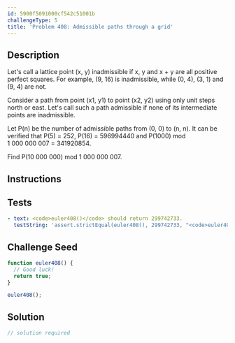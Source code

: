 ```yaml
---
id: 5900f5091000cf542c51001b
challengeType: 5
title: 'Problem 408: Admissible paths through a grid'
---
```


## Description
<section id='description'>
Let's call a lattice point (x, y) inadmissible if x, y and x + y are all positive perfect squares.
For example, (9, 16) is inadmissible, while (0, 4), (3, 1) and (9, 4) are not.

Consider a path from point (x1, y1) to point (x2, y2) using only unit steps north or east.
Let's call such a path admissible if none of its intermediate points are inadmissible.

Let P(n) be the number of admissible paths from (0, 0) to (n, n).
It can be verified that P(5) = 252, P(16) = 596994440 and P(1000) mod 1 000 000 007 = 341920854.

Find P(10 000 000) mod 1 000 000 007.
</section>

## Instructions
<section id='instructions'>

</section>

## Tests
<section id='tests'>

```yml
- text: <code>euler408()</code> should return 299742733.
  testString: 'assert.strictEqual(euler408(), 299742733, "<code>euler408()</code> should return 299742733.");'

```

</section>

## Challenge Seed
<section id='challengeSeed'>

<div id='js-seed'>

```js
function euler408() {
  // Good luck!
  return true;
}

euler408();
```

</div>



</section>

## Solution
<section id='solution'>

```js
// solution required
```
</section>
